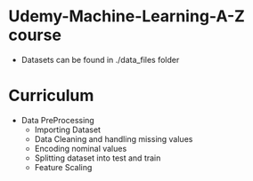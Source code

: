 # Udemy-Machine-Learning-A-Z course
* Datasets can be found in ./data_files folder

# Curriculum
- Data PreProcessing
  - Importing Dataset
  -  Data Cleaning and handling missing values
  - Encoding nominal values
  - Splitting dataset into test and train
  - Feature Scaling
 
